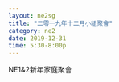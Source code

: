 ```yaml
---
layout: ne2sg
title: "二零一九年十二月小組聚會"
category: ne2
date: 2019-12-31
time: 5:30-8:00p
---
```

<span>NE1&2新年家庭聚會</span>
